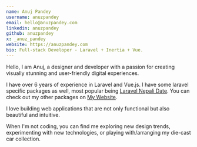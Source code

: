 ```yaml
---
name: Anuj Pandey
username: anuzpandey
email: hello@anuzpandey.com
linkedin: anuzpandey
github: anuzpandey
x: _anuz_pandey
website: https://anuzpandey.com
bio: Full-stack Developer - Laravel + Inertia + Vue.
---
```


Hello, I am Anuj, a designer and developer with a passion for creating visually stunning and user-friendly digital experiences.

I have over 6 years of experience in Laravel and Vue.js. I have some laravel specific packages as well, most popular being [Laravel Nepali Date](https://anuzpandey.com/packages-plugins/laravel-nepali-date). You can check out my other packages on [My Website](https://anuzpandey.com/packages-plugins).

I love building web applications that are not only functional but also beautiful and intuitive.

When I'm not coding, you can find me exploring new design trends, experimenting with new technologies, or playing with/arranging my die-cast car collection.
